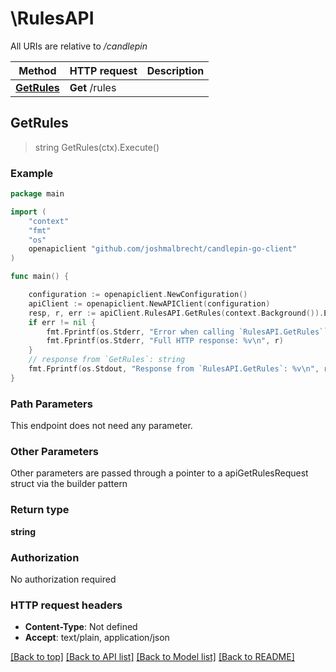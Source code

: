 # \RulesAPI

All URIs are relative to */candlepin*

Method | HTTP request | Description
------------- | ------------- | -------------
[**GetRules**](RulesAPI.md#GetRules) | **Get** /rules | 



## GetRules

> string GetRules(ctx).Execute()





### Example

```go
package main

import (
	"context"
	"fmt"
	"os"
	openapiclient "github.com/joshmalbrecht/candlepin-go-client"
)

func main() {

	configuration := openapiclient.NewConfiguration()
	apiClient := openapiclient.NewAPIClient(configuration)
	resp, r, err := apiClient.RulesAPI.GetRules(context.Background()).Execute()
	if err != nil {
		fmt.Fprintf(os.Stderr, "Error when calling `RulesAPI.GetRules``: %v\n", err)
		fmt.Fprintf(os.Stderr, "Full HTTP response: %v\n", r)
	}
	// response from `GetRules`: string
	fmt.Fprintf(os.Stdout, "Response from `RulesAPI.GetRules`: %v\n", resp)
}
```

### Path Parameters

This endpoint does not need any parameter.

### Other Parameters

Other parameters are passed through a pointer to a apiGetRulesRequest struct via the builder pattern


### Return type

**string**

### Authorization

No authorization required

### HTTP request headers

- **Content-Type**: Not defined
- **Accept**: text/plain, application/json

[[Back to top]](#) [[Back to API list]](../README.md#documentation-for-api-endpoints)
[[Back to Model list]](../README.md#documentation-for-models)
[[Back to README]](../README.md)

